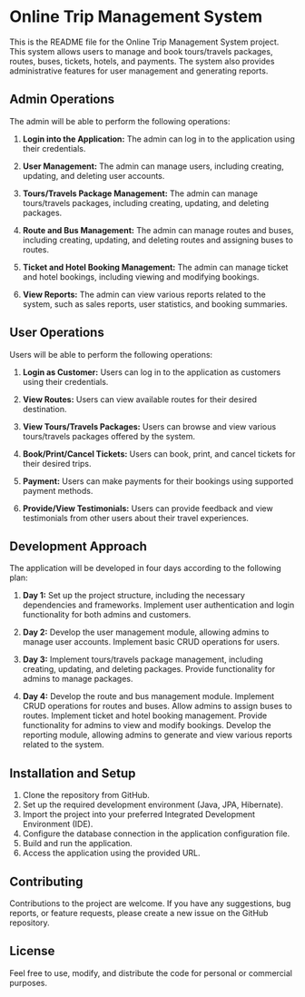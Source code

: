 # Online Trip Management System

This is the README file for the Online Trip Management System project. This system allows users to manage and book tours/travels packages, routes, buses, tickets, hotels, and payments. The system also provides administrative features for user management and generating reports.


##  Admin Operations

The admin will be able to perform the following operations:

1. **Login into the Application:** The admin can log in to the application using their credentials.

2. **User Management:** The admin can manage users, including creating, updating, and deleting user accounts.

3. **Tours/Travels Package Management:** The admin can manage tours/travels packages, including creating, updating, and deleting packages.

4. **Route and Bus Management:** The admin can manage routes and buses, including creating, updating, and deleting routes and assigning buses to routes.

5. **Ticket and Hotel Booking Management:** The admin can manage ticket and hotel bookings, including viewing and modifying bookings.

6. **View Reports:** The admin can view various reports related to the system, such as sales reports, user statistics, and booking summaries.

## User Operations

Users will be able to perform the following operations:

1. **Login as Customer:** Users can log in to the application as customers using their credentials.

2. **View Routes:** Users can view available routes for their desired destination.

3. **View Tours/Travels Packages:** Users can browse and view various tours/travels packages offered by the system.

4. **Book/Print/Cancel Tickets:** Users can book, print, and cancel tickets for their desired trips.

5. **Payment:** Users can make payments for their bookings using supported payment methods.

6. **Provide/View Testimonials:** Users can provide feedback and view testimonials from other users about their travel experiences.

## Development Approach

The application will be developed in four days according to the following plan:

1. **Day 1:** Set up the project structure, including the necessary dependencies and frameworks. Implement user authentication and login functionality for both admins and customers.

2. **Day 2:** Develop the user management module, allowing admins to manage user accounts. Implement basic CRUD operations for users.

3. **Day 3:** Implement tours/travels package management, including creating, updating, and deleting packages. Provide functionality for admins to manage packages.

4. **Day 4:** Develop the route and bus management module. Implement CRUD operations for routes and buses. Allow admins to assign buses to routes. Implement ticket and hotel booking management. Provide functionality for admins to view and modify bookings. Develop the reporting module, allowing admins to generate and view various reports related to the system.

## Installation and Setup

1. Clone the repository from GitHub.
2. Set up the required development environment (Java, JPA, Hibernate).
3. Import the project into your preferred Integrated Development Environment (IDE).
4. Configure the database connection in the application configuration file.
5. Build and run the application.
6. Access the application using the provided URL.

## Contributing

Contributions to the project are welcome. If you have any suggestions, bug reports, or feature requests, please create a new issue on the GitHub repository.

## License

Feel free to use, modify, and distribute the code for personal or commercial purposes.
